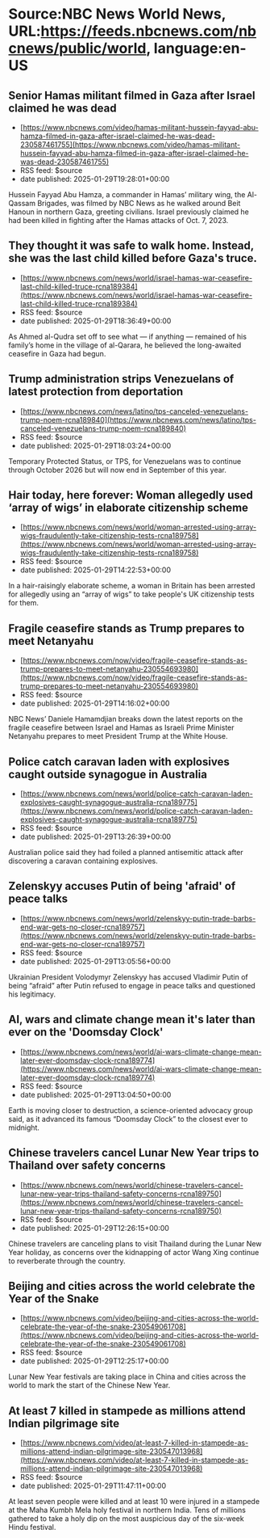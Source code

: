 # Source:NBC News World News, URL:https://feeds.nbcnews.com/nbcnews/public/world, language:en-US

## Senior Hamas militant filmed in Gaza after Israel claimed he was dead
 - [https://www.nbcnews.com/video/hamas-militant-hussein-fayyad-abu-hamza-filmed-in-gaza-after-israel-claimed-he-was-dead-230587461755](https://www.nbcnews.com/video/hamas-militant-hussein-fayyad-abu-hamza-filmed-in-gaza-after-israel-claimed-he-was-dead-230587461755)
 - RSS feed: $source
 - date published: 2025-01-29T19:28:01+00:00

Hussein Fayyad Abu Hamza, a commander in Hamas’ military wing, the Al-Qassam Brigades, was filmed by NBC News as he walked around Beit Hanoun in northern Gaza, greeting civilians. Israel previously claimed he had been killed in fighting after the Hamas attacks of Oct. 7, 2023.

## They thought it was safe to walk home. Instead, she was the last child killed before Gaza's truce.
 - [https://www.nbcnews.com/news/world/israel-hamas-war-ceasefire-last-child-killed-truce-rcna189384](https://www.nbcnews.com/news/world/israel-hamas-war-ceasefire-last-child-killed-truce-rcna189384)
 - RSS feed: $source
 - date published: 2025-01-29T18:36:49+00:00

As Ahmed al-Qudra set off to see what — if anything — remained of his family’s home in the village of al-Qarara, he believed the long-awaited ceasefire in Gaza had begun.

## Trump administration strips Venezuelans of latest protection from deportation
 - [https://www.nbcnews.com/news/latino/tps-canceled-venezuelans-trump-noem-rcna189840](https://www.nbcnews.com/news/latino/tps-canceled-venezuelans-trump-noem-rcna189840)
 - RSS feed: $source
 - date published: 2025-01-29T18:03:24+00:00

Temporary Protected Status, or TPS, for Venezuelans was to continue through October 2026 but will now end in September of this year.

## Hair today, here forever: Woman allegedly used ‘array of wigs’ in elaborate citizenship scheme
 - [https://www.nbcnews.com/news/world/woman-arrested-using-array-wigs-fraudulently-take-citizenship-tests-rcna189758](https://www.nbcnews.com/news/world/woman-arrested-using-array-wigs-fraudulently-take-citizenship-tests-rcna189758)
 - RSS feed: $source
 - date published: 2025-01-29T14:22:53+00:00

In a hair-raisingly elaborate scheme, a woman in Britain has been arrested for allegedly using an “array of wigs” to take people's UK citizenship tests for them.

## Fragile ceasefire stands as Trump prepares to meet Netanyahu
 - [https://www.nbcnews.com/now/video/fragile-ceasefire-stands-as-trump-prepares-to-meet-netanyahu-230554693980](https://www.nbcnews.com/now/video/fragile-ceasefire-stands-as-trump-prepares-to-meet-netanyahu-230554693980)
 - RSS feed: $source
 - date published: 2025-01-29T14:16:02+00:00

NBC News’ Daniele Hamamdjian breaks down the latest reports on the fragile ceasefire between Israel and Hamas as Israeli Prime Minister Netanyahu prepares to meet President Trump at the White House.

## Police catch caravan laden with explosives caught outside synagogue in Australia
 - [https://www.nbcnews.com/news/world/police-catch-caravan-laden-explosives-caught-synagogue-australia-rcna189775](https://www.nbcnews.com/news/world/police-catch-caravan-laden-explosives-caught-synagogue-australia-rcna189775)
 - RSS feed: $source
 - date published: 2025-01-29T13:26:39+00:00

Australian police said they had foiled a planned antisemitic attack after discovering a caravan containing explosives.

## Zelenskyy accuses Putin of being 'afraid' of peace talks
 - [https://www.nbcnews.com/news/world/zelenskyy-putin-trade-barbs-end-war-gets-no-closer-rcna189757](https://www.nbcnews.com/news/world/zelenskyy-putin-trade-barbs-end-war-gets-no-closer-rcna189757)
 - RSS feed: $source
 - date published: 2025-01-29T13:05:56+00:00

Ukrainian President Volodymyr Zelenskyy has accused Vladimir Putin of being “afraid” after Putin refused to engage in peace talks and questioned his legitimacy.

## AI, wars and climate change mean it's later than ever on the 'Doomsday Clock'
 - [https://www.nbcnews.com/news/world/ai-wars-climate-change-mean-later-ever-doomsday-clock-rcna189774](https://www.nbcnews.com/news/world/ai-wars-climate-change-mean-later-ever-doomsday-clock-rcna189774)
 - RSS feed: $source
 - date published: 2025-01-29T13:04:50+00:00

Earth is moving closer to destruction, a science-oriented advocacy group said, as it advanced its famous “Doomsday Clock” to the closest ever to midnight.

## Chinese travelers cancel Lunar New Year trips to Thailand over safety concerns
 - [https://www.nbcnews.com/news/world/chinese-travelers-cancel-lunar-new-year-trips-thailand-safety-concerns-rcna189750](https://www.nbcnews.com/news/world/chinese-travelers-cancel-lunar-new-year-trips-thailand-safety-concerns-rcna189750)
 - RSS feed: $source
 - date published: 2025-01-29T12:26:15+00:00

Chinese travelers are canceling plans to visit Thailand during the Lunar New Year holiday, as concerns over the kidnapping of actor Wang Xing continue to reverberate through the country.

## Beijing and cities across the world celebrate the Year of the Snake
 - [https://www.nbcnews.com/video/beijing-and-cities-across-the-world-celebrate-the-year-of-the-snake-230549061708](https://www.nbcnews.com/video/beijing-and-cities-across-the-world-celebrate-the-year-of-the-snake-230549061708)
 - RSS feed: $source
 - date published: 2025-01-29T12:25:17+00:00

Lunar New Year festivals are taking place in China and cities across the world to mark the start of the Chinese New Year.

## At least 7 killed in stampede as millions attend Indian pilgrimage site
 - [https://www.nbcnews.com/video/at-least-7-killed-in-stampede-as-millions-attend-indian-pilgrimage-site-230547013968](https://www.nbcnews.com/video/at-least-7-killed-in-stampede-as-millions-attend-indian-pilgrimage-site-230547013968)
 - RSS feed: $source
 - date published: 2025-01-29T11:47:11+00:00

At least seven people were killed and at least 10 were injured in a stampede at the Maha Kumbh Mela holy festival in northern India. Tens of millions gathered to take a holy dip on the most auspicious day of the six-week Hindu festival.

